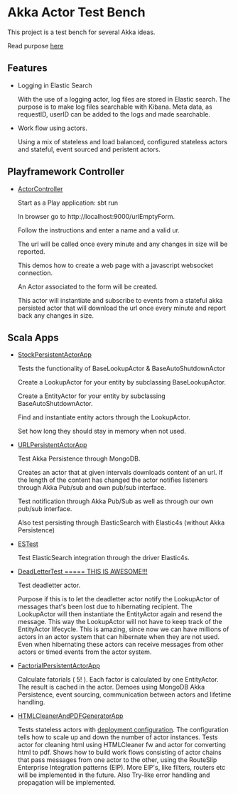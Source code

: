 # Akka Actor Test Bench

This project is a test bench for several Akka ideas.

Read purpose [here](http://bit.ly/1VGYkqf)

Features
--------
* Logging in Elastic Search

    With the use of a logging actor, log files are stored in Elastic search.
    The purpose is to make log files searchable with Kibana.
    Meta data, as requestID, userID can be added to the logs and made searchable.
    
    
* Work flow using actors.

    Using a mix of stateless and load balanced, configured stateless actors and stateful, event sourced and peristent actors.

Playframework Controller
----
* [ActorController](app/controllers/ActorController.scala)
    
    Start as a Play application: sbt run

    In browser go to http://localhost:9000/urlEmptyForm.

    Follow the instructions and enter a name and a valid ur.
    
    
    The url will be called once every minute and any changes in size will be reported.
    
    
    This demos how to create a web page with a javascript websocket connection.
    
    
    An Actor associated to the form will be created. 
    
    This actor will instantiate and subscribe to events from a stateful akka persisted actor that will download the url once every minute
    and report back any changes in size.
    

Scala Apps
----

* [StockPersistentActorApp](app/app/StockPersistentActorApp.scala)
    
    Tests the functionality of BaseLookupActor & BaseAutoShutdownActor
    
    Create a LookupActor for your entity by subclassing BaseLookupActor.
    
    Create a EntityActor for your entity by subclassing BaseAutoShutdownActor.
    
    Find and instantiate entity actors through the LookupActor.
    
    Set how long they should stay in memory when not used.
     
    
* [URLPersistentActorApp](app/app/URLPersistentActorApp.scala)
    
    Test Akka Persistence through MongoDB.
    
    Creates an actor that at given intervals downloads content of an url. If the length of the content has changed the actor notifies listeners through Akka Pub/sub and own pub/sub interface.
    
    Test notification through Akka Pub/Sub as well as through our own pub/sub interface.
    
    Also test persisting through ElasticSearch with Elastic4s (without Akka Persistence)
    
* [ESTest](app/app/ESTest.scala)
    
    Test ElasticSearch integration through the driver Elastic4s.
    
* [DeadLetterTest ===== THIS IS AWESOME!!!](app/app/DeadLetterTest.scala)
    
    Test deadletter actor.
    
    Purpose if this is to let the deadletter actor notify the LookupActor of messages that's been lost due to hibernating recipient. The LookupActor will then instantiate the EntityActor again and resend the message.
    This way the LookupActor will not have to keep track of the EntityActor lifecycle.
    This is amazing, since now we can have millions of actors in an actor system that can hibernate when they are not used.
    Even when hibernating these actors can receive messages from other actors or timed events from the actor system.
    
    
* [FactorialPersistentActorApp](app/app/FactorialPersistentActorApp.scala)

    Calculate fatorials ( 5! ). Each factor is calculated by one EntityActor. The result is cached in the actor. Demoes using MongoDB Akka Persistence, event sourcing, communication between actors and lifetime handling.
    
    
* [HTMLCleanerAndPDFGeneratorApp](app/app/HTMLCleanerAndPDFGeneratorApp.scala)

    Tests stateless actors with [deployment configuration](conf/application.conf). 
    The configuration tells how to scale up and down the number of actor instances.
    Tests actor for cleaning html using HTMLCleaner fw and actor for converting html to pdf.
    Shows how to build work flows consisting of actor chains that pass messages from one actor to the other, using the RouteSlip Enterprise Integration patterns (EIP).
    More EIP's, like filters, routers etc will be implemented in the future.
    Also Try-like error handling and propagation will be implemented.
